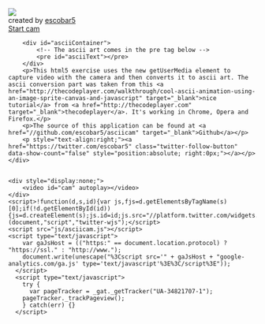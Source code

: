 <!doctype html>
<html lang="en">
<head>
	<meta charset="utf-8">
	<title>ASCII Cam</title>
	<link rel="stylesheet" href="css/styles.css" />
</head>
<body>
	<div class="header">
		<div class="inner">
			<img src="img/asciicam.png"/>
			<div class="menu">created by <a href="//github.com/escobar5" target="_blank">escobar5</a></div>
		</div>
	</div>
	<div class="body">
		<div class="buttons">
			<a href="#" class="button green" id="startbtn" >Start cam</a>&nbsp;
	    	<a href="#" class="button red" id="stopbtn" style="display:none;">Stop cam</a>
		</div>

		<div id="asciiContainer">
			<!-- The ascii art comes in the pre tag below -->
			<pre id="asciiText"></pre>
		</div>
		<p>This html5 exercise uses the new getUserMedia element to capture video with the camera and then converts it to ascii art. The ascii conversion part was taken from this <a href="http://thecodeplayer.com/walkthrough/cool-ascii-animation-using-an-image-sprite-canvas-and-javascript" target="_blank">nice tutorial</a> from <a href="http://thecodeplayer.com" target="_blank">thecodeplayer</a>. It's working in Chrome, Opera and Firefox.</p>
		<p>The source of this application can be found at <a href="//github.com/escobar5/asciicam" target="_blank">Github</a></p>
		<p style="text-align:right;"><a href="https://twitter.com/escobar5" class="twitter-follow-button" data-show-count="false" style="position:absolute; right:0px;"></a></p>	
	</div>
	

    <div style="display:none;">
		<video id="cam" autoplay></video>
	</div>
	<script>!function(d,s,id){var js,fjs=d.getElementsByTagName(s)[0];if(!d.getElementById(id)){js=d.createElement(s);js.id=id;js.src="//platform.twitter.com/widgets.js";fjs.parentNode.insertBefore(js,fjs);}}(document,"script","twitter-wjs");</script>
	<script src="js/asciicam.js"></script>
	<script type="text/javascript">
	    var gaJsHost = (("https:" == document.location.protocol) ? "https://ssl." : "http://www.");
	    document.write(unescape("%3Cscript src='" + gaJsHost + "google-analytics.com/ga.js' type='text/javascript'%3E%3C/script%3E"));
	  </script>
	  <script type="text/javascript">
	    try {
	      var pageTracker = _gat._getTracker("UA-34821707-1");
	    pageTracker._trackPageview();
	    } catch(err) {}
	  </script>
</body>
</html>

